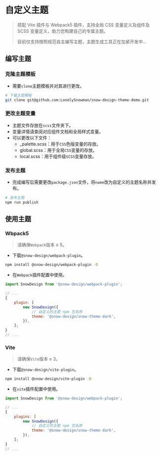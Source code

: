 # 自定义主题

> 搭配 Vite 插件与 Webpack5 插件，支持全局 CSS 变量定义及组件及 SCSS 变量定义，助力您构建自己的专属主题。
>
> 目前仅支持按照规范自主编写主题，主题生成工具正在加紧开发中...

## 编写主题

### 克隆主题模板

-   需要`clone`主题模板并对其进行更改。

```bash
# 下载主题模板
git clone git@github.com:LonelySnowman/snow-design-theme-demo.git
```

### 更改主题变量

-   主题文件存放在`scss`文件夹下。
-   变量详情请查阅对应组件文档和全局样式变量。
-   可以更改以下文件：
    -   \_palette.scss：用于`CSS`色版变量的存放。
    -   global.scss：用于全局`CSS`变量的存放。
    -   local.scss：用于组件级`SCSS`变量存放。

### 发布主题

-   完成编写后需要更改`package.json`文件，将`name`改为自定义的主题名称并发布。

```bash
# 发布主题
npm run publish
```

## 使用主题

### Wbpack5

> 请确保`Webpack`版本 ≥ 5。

-   下载`@snow-design/webpack-plugin`。

```bash
npm install @snow-design/webpack-plugin -D
```

-   在`Webpack`插件配置中使用。

```js
import SnowDesign from '@snow-design/webpack-plugin';

// ...
{
    plugin: [
        new SnowDesign({
            // 自定义的主题 npm 包名称
            theme: '@snow-design/snow-theme-dark',
        }),
    ];
}
// ...
```

### Vite

> 请确保`Vite`版本 ≥ 3。

-   下载`@snow-design/vite-plugin`。

```bash
npm install @snow-design/vite-plugin -D
```

-   在`vite`插件配置中使用。

```js
import SnowDesign from '@snow-design/webpack-plugin';

// ...
{
    plugins: [
        new SnowDesign({
            // 自定义的主题 npm 包名称
            theme: '@snow-design/snow-theme-dark',
        }),
    ];
}
// ...
```
